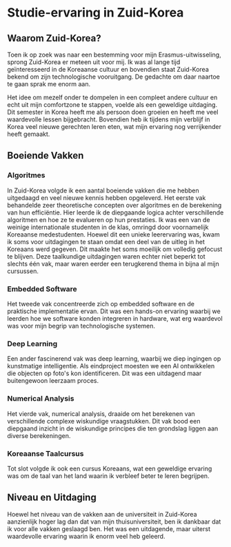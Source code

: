 # Studie-ervaring in Zuid-Korea

## Waarom Zuid-Korea?

Toen ik op zoek was naar een bestemming voor mijn Erasmus-uitwisseling, sprong Zuid-Korea er meteen uit voor mij. Ik was al lange tijd geïnteresseerd in de Koreaanse cultuur en bovendien staat Zuid-Korea bekend om zijn technologische vooruitgang. De gedachte om daar naartoe te gaan sprak me enorm aan.

Het idee om mezelf onder te dompelen in een compleet andere cultuur en echt uit mijn comfortzone te stappen, voelde als een geweldige uitdaging. Dit semester in Korea heeft me als persoon doen groeien en heeft me veel waardevolle lessen bijgebracht. Bovendien heb ik tijdens mijn verblijf in Korea veel nieuwe gerechten leren eten, wat mijn ervaring nog verrijkender heeft gemaakt.

## Boeiende Vakken

### Algoritmes
In Zuid-Korea volgde ik een aantal boeiende vakken die me hebben uitgedaagd en veel nieuwe kennis hebben opgeleverd. Het eerste vak behandelde zeer theoretische concepten over algoritmes en de berekening van hun efficiëntie. Hier leerde ik de diepgaande logica achter verschillende algoritmen en hoe ze te evalueren op hun prestaties. Ik was een van de weinige internationale studenten in de klas, omringd door voornamelijk Koreaanse medestudenten. Hoewel dit een unieke leerervaring was, kwam ik soms voor uitdagingen te staan omdat een deel van de uitleg in het Koreaans werd gegeven. Dit maakte het soms moeilijk om volledig gefocust te blijven. Deze taalkundige uitdagingen waren echter niet beperkt tot slechts één vak, maar waren eerder een terugkerend thema in bijna al mijn cursussen.

### Embedded Software
Het tweede vak concentreerde zich op embedded software en de praktische implementatie ervan. Dit was een hands-on ervaring waarbij we leerden hoe we software konden integreren in hardware, wat erg waardevol was voor mijn begrip van technologische systemen.

### Deep Learning
Een ander fascinerend vak was deep learning, waarbij we diep ingingen op kunstmatige intelligentie. Als eindproject moesten we een AI ontwikkelen die objecten op foto's kon identificeren. Dit was een uitdagend maar buitengewoon leerzaam proces.

### Numerical Analysis
Het vierde vak, numerical analysis, draaide om het berekenen van verschillende complexe wiskundige vraagstukken. Dit vak bood een diepgaand inzicht in de wiskundige principes die ten grondslag liggen aan diverse berekeningen.

### Koreaanse Taalcursus
Tot slot volgde ik ook een cursus Koreaans, wat een geweldige ervaring was om de taal van het land waarin ik verbleef beter te leren begrijpen.

## Niveau en Uitdaging

Hoewel het niveau van de vakken aan de universiteit in Zuid-Korea aanzienlijk hoger lag dan dat van mijn thuisuniversiteit, ben ik dankbaar dat ik voor alle vakken geslaagd ben. Het was een uitdagende, maar uiterst waardevolle ervaring waarin ik enorm veel heb geleerd.
